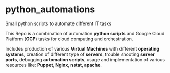 # python_automations
Small python scripts to automate different IT tasks

This Repo is a combination of automation **python scripts** and Google Cloud Platform (**GCP**) tasks for cloud computing and orchestration.

Includes production of various **Virtual Machines** with different **operating systems**, creation of different type of **servers**, trouble 
shooting **server ports**, debugging **automation scripts**, usage and implementation of various resources like: **Puppet, Nginx, nstat, apache**.
